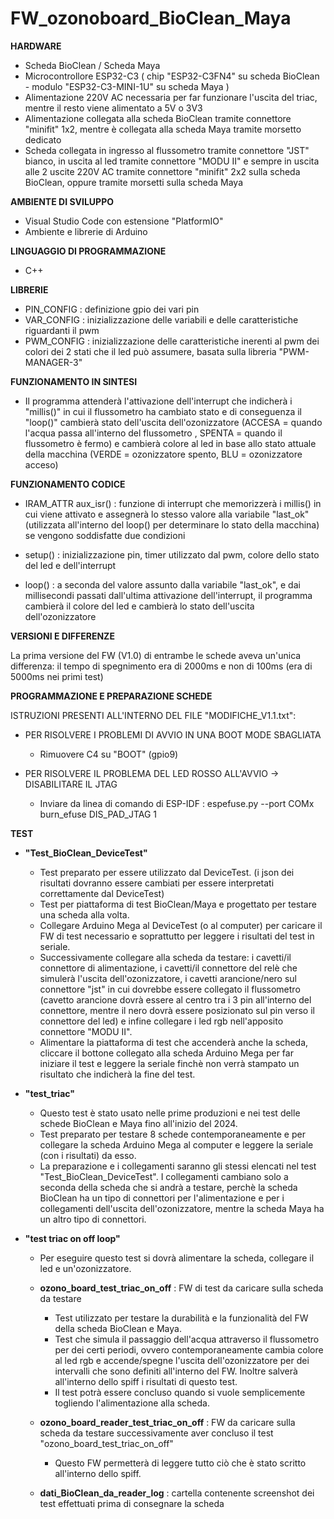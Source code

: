# FW_ozonoboard_BioClean_Maya

**HARDWARE**
- Scheda BioClean / Scheda Maya
- Microcontrollore ESP32-C3 ( chip "ESP32-C3FN4" su scheda BioClean - modulo "ESP32-C3-MINI-1U" su scheda Maya )
- Alimentazione 220V AC necessaria per far funzionare l'uscita del triac, mentre il resto viene alimentato a 5V o 3V3
- Alimentazione collegata alla scheda BioClean tramite connettore "minifit" 1x2, mentre è collegata alla scheda Maya tramite morsetto dedicato
- Scheda collegata in ingresso al flussometro tramite connettore "JST" bianco, in uscita al led tramite connettore "MODU II" e sempre in uscita alle 2 uscite 220V AC tramite connettore "minifit" 2x2 sulla scheda BioClean, oppure tramite morsetti sulla scheda Maya

**AMBIENTE DI SVILUPPO**
- Visual Studio Code con estensione "PlatformIO"
- Ambiente e librerie di Arduino

**LINGUAGGIO DI PROGRAMMAZIONE**
- C++

**LIBRERIE**
- PIN_CONFIG : definizione gpio dei vari pin
- VAR_CONFIG : inizializzazione delle variabili e delle caratteristiche riguardanti il pwm
- PWM_CONFIG : inizializzazione delle caratteristiche inerenti al pwm dei colori dei 2 stati che il led può assumere, basata sulla libreria "PWM-MANAGER-3"

**FUNZIONAMENTO IN SINTESI**
- Il programma attenderà l'attivazione dell'interrupt che indicherà i "millis()" in cui il flussometro ha cambiato stato e di conseguenza il "loop()" cambierà stato dell'uscita dell'ozonizzatore (ACCESA = quando l'acqua passa all'interno del flussometro , SPENTA = quando il flussometro è fermo) e cambierà colore al led in base allo stato attuale della macchina (VERDE = ozonizzatore spento, BLU = ozonizzatore acceso)

**FUNZIONAMENTO CODICE**
- IRAM_ATTR aux_isr() : funzione di interrupt che memorizzerà i millis() in cui viene attivato e assegnerà lo stesso valore alla variabile "last_ok" (utilizzata all'interno del loop() per determinare lo stato della macchina) se vengono soddisfatte due condizioni

- setup() : inizializzazione pin, timer utilizzato dal pwm, colore dello stato del led e dell'interrupt

- loop() : a seconda del valore assunto dalla variabile "last_ok", e dai millisecondi passati dall'ultima attivazione dell'interrupt, il programma cambierà il colore del led e cambierà lo stato dell'uscita dell'ozonizzatore

**VERSIONI E DIFFERENZE**

La prima versione del FW (V1.0) di entrambe le schede aveva un'unica differenza: il tempo di spegnimento era di 2000ms e non di 100ms (era di 5000ms nei primi test)

**PROGRAMMAZIONE E PREPARAZIONE SCHEDE**

ISTRUZIONI PRESENTI ALL'INTERNO DEL FILE "MODIFICHE_V1.1.txt":

- PER RISOLVERE I PROBLEMI DI AVVIO IN UNA BOOT MODE SBAGLIATA
    - Rimuovere C4 su "BOOT" (gpio9)

- PER RISOLVERE IL PROBLEMA DEL LED ROSSO ALL'AVVIO -> DISABILITARE IL JTAG
    - Inviare da linea di comando di ESP-IDF : espefuse.py --port COMx burn_efuse DIS_PAD_JTAG 1

**TEST**
- **"Test_BioClean_DeviceTest"**
  - Test preparato per essere utilizzato dal DeviceTest. (i json dei risultati dovranno essere cambiati per essere interpretati correttamente dal DeviceTest)
  - Test per piattaforma di test BioClean/Maya e progettato per testare una scheda alla volta.
  - Collegare Arduino Mega al DeviceTest (o al computer) per caricare il FW di test necessario e soprattutto per leggere i risultati del test in seriale.
  - Successivamente collegare alla scheda da testare: i cavetti/il connettore di alimentazione, i cavetti/il connettore del relè che simulerà l'uscita dell'ozonizzatore, i cavetti arancione/nero sul connettore "jst" in cui dovrebbe essere collegato il flussometro (cavetto arancione dovrà essere al centro tra i 3 pin all'interno del connettore, mentre il nero dovrà essere posizionato sul pin verso il connettore del led) e infine collegare i led rgb nell'apposito connettore "MODU II".
  - Alimentare la piattaforma di test che accenderà anche la scheda, cliccare il bottone collegato alla scheda Arduino Mega per far iniziare il test e leggere la seriale finchè non verrà stampato un risultato che indicherà la fine del test.

- **"test_triac"**
  - Questo test è stato usato nelle prime produzioni e nei test delle schede BioClean e Maya fino all'inizio del 2024.
  - Test preparato per testare 8 schede contemporaneamente e per collegare la scheda Arduino Mega al computer e leggere la seriale (con i risultati) da esso.
  - La preparazione e i collegamenti saranno gli stessi elencati nel test "Test_BioClean_DeviceTest". I collegamenti cambiano solo a seconda della scheda che si andrà a testare, perchè la scheda BioClean ha un tipo di connettori per l'alimentazione e per i collegamenti dell'uscita dell'ozonizzatore, mentre la scheda Maya ha un altro tipo di connettori.

- **"test triac on off loop"**
  - Per eseguire questo test si dovrà alimentare la scheda, collegare il led e un'ozonizzatore.
    
  - **ozono_board_test_triac_on_off** : FW di test da caricare sulla scheda da testare
    - Test utilizzato per testare la durabilità e la funzionalità del FW della scheda BioClean e Maya.
    - Test che simula il passaggio dell'acqua attraverso il flussometro per dei certi periodi, ovvero contemporaneamente cambia colore al led rgb e accende/spegne l'uscita dell'ozonizzatore per dei intervalli che sono definiti all'interno del FW. Inoltre salverà all'interno dello spiff i risultati di questo test.
    - Il test potrà essere concluso quando si vuole semplicemente togliendo l'alimentazione alla scheda.
  
  - **ozono_board_reader_test_triac_on_off** : FW da caricare sulla scheda da testare successivamente aver concluso il test "ozono_board_test_triac_on_off"
    - Questo FW permetterà di leggere tutto ciò che è stato scritto all'interno dello spiff.
  
  - **dati_BioClean_da_reader_log** : cartella contenente screenshot dei test effettuati prima di consegnare la scheda
